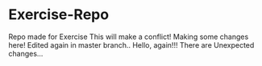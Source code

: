 # Exercise-Repo
Repo made for Exercise
This will make a conflict!
Making some changes here!
Edited again in master branch..
Hello, again!!!
There are Unexpected changes...
